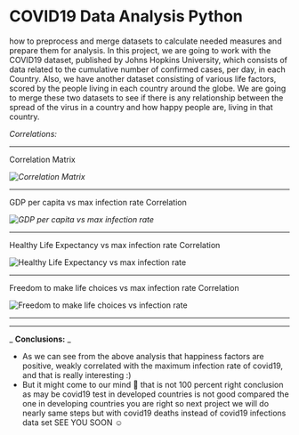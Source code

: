 # **COVID19 Data Analysis Python**

how to preprocess and merge datasets to calculate needed measures and prepare them for analysis. In this project, we are going to work with the COVID19 dataset, published by Johns Hopkins University, which consists of data related to the cumulative number of confirmed cases, per day, in each Country. Also, we have another dataset consisting of various life factors, scored by the people living in each country around the globe. We are going to merge these two datasets to see if there is any relationship between the spread of the virus in a country and how happy people are, living in that country.

_Correlations:_

-----

Correlation Matrix

_![Correlation Matrix](https://user-images.githubusercontent.com/69568555/152249628-bb5d7243-9953-495b-85f8-42c459063be5.png)_

-----

GDP per capita vs max infection rate Correlation

_![GDP per capita vs max infection rate](https://user-images.githubusercontent.com/69568555/152248559-2cd18c34-5eec-4ae5-98b9-86847c9468f9.png)_

-----

Healthy Life Expectancy vs max infection rate Correlation

![Healthy Life Expectancy vs max infection rate](https://user-images.githubusercontent.com/69568555/152248718-56afd6a7-5267-4aba-8f0f-3f04539b041a.png)

-----

Freedom to make life choices vs max infection rate Correlation

![Freedom to make life choices vs infection rate](https://user-images.githubusercontent.com/69568555/152248820-c6a75551-2de9-404a-a0f2-ce1fb535d100.png)

-----

-----

_ **Conclusions:** _

- As we can see from the above analysis that happiness factors are positive, weakly correlated with the maximum infection rate of covid19, and that is really interesting :)
- But it might come to our mind 🤔 that is not 100 percent right conclusion as may be covid19 test in developed countries is not good compared the one in developing countries you are right so next project we will do nearly same steps but with covid19 deaths instead of covid19 infections data set SEE YOU SOON ☺️